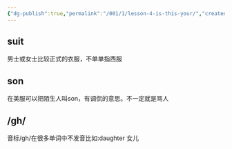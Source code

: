 ```yaml
---
{"dg-publish":true,"permalink":"/001/1/lesson-4-is-this-your/","created":"2024-02-29T19:30:36.644+08:00","updated":"2024-06-01T10:29:28.183+08:00"}
---
```


## suit
男士或女士比较正式的衣服，不单单指西服

## son
在美服可以把陌生人叫son，有调侃的意思。不一定就是骂人

## /gh/
音标/gh/在很多单词中不发音比如:daughter 女儿
